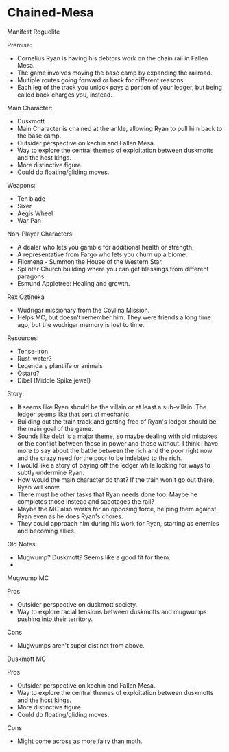 # Chained-Mesa
Manifest Roguelite


Premise:

- Cornelius Ryan is having his debtors work on the chain rail in Fallen Mesa.
- The game involves moving the base camp by expanding the railroad.
- Multiple routes going forward or back for different reasons.
- Each leg of the track you unlock pays a portion of your ledger, but being called back charges you, instead.

Main Character:

- Duskmott
- Main Character is chained at the ankle, allowing Ryan to pull him back to the base camp.
- Outsider perspective on kechin and Fallen Mesa.
- Way to explore the central themes of exploitation between duskmotts and the host kings.
- More distinctive figure.
- Could do floating/gliding moves.




Weapons:

- Ten blade
- Sixer
- Aegis Wheel
- War Pan


Non-Player Characters:

- A dealer who lets you gamble for additional health or strength.
- A representative from Fargo who lets you churn up a biome.
- Filomena - Summon the House of the Western Star.
- Splinter Church building where you can get blessings from different paragons.
- Esmund Appletree: Healing and growth.

Rex Oztineka
- Wudrigar missionary from the Coylina Mission.
- Helps MC, but doesn't remember him. They were friends a long time ago, but the wudrigar memory is lost to time.

Resources:

- Tense-iron
- Rust-water?
- Legendary plantlife or animals
- Ostarq?
- Dibel (Middle Spike jewel)


Story:

- It seems like Ryan should be the villain or at least a sub-villain. The ledger seems like that sort of mechanic.
- Building out the train track and getting free of Ryan's ledger should be the main goal of the game.
- Sounds like debt is a major theme, so maybe dealing with old mistakes or the conflict between those in power and those without. I think I have more to say about the battle between the rich and the poor right now and the crazy need for the poor to be indebted to the rich.
- I would like a story of paying off the ledger while looking for ways to subtly undermine Ryan.
- How would the main character do that? If the train won't go out there, Ryan will know.
- There must be other tasks that Ryan needs done too. Maybe he completes those instead and sabotages the rail?
- Maybe the MC also works for an opposing force, helping them against Ryan even as he does Ryan's chores.
- They could approach him during his work for Ryan, starting as enemies and becoming allies.



Old Notes:
- Mugwump? Duskmott? Seems like a good fit for them.
- 
Mugwump MC

Pros
- Outsider perspective on duskmott society.
- Way to explore racial tensions between duskmotts and mugwumps pushing into their territory.

Cons
- Mugwumps aren't super distinct from above.

Duskmott MC

Pros
- Outsider perspective on kechin and Fallen Mesa.
- Way to explore the central themes of exploitation between duskmotts and the host kings.
- More distinctive figure.
- Could do floating/gliding moves.

Cons
- Might come across as more fairy than moth.

